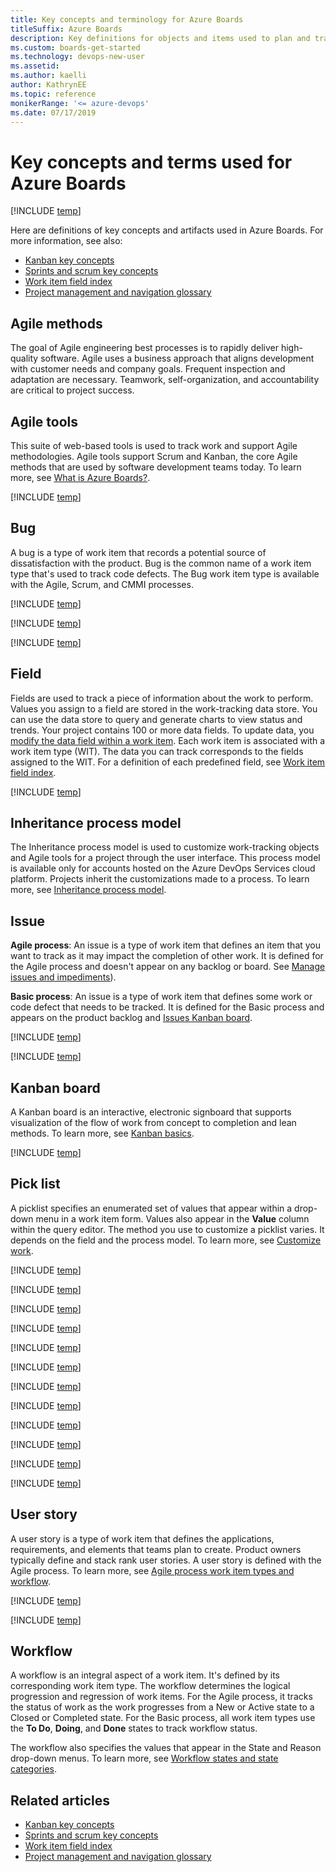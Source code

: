 ```yaml
---
title: Key concepts and terminology for Azure Boards
titleSuffix: Azure Boards
description: Key definitions for objects and items used to plan and track work by using Azure Boards
ms.custom: boards-get-started
ms.technology: devops-new-user 
ms.assetid: 
ms.author: kaelli
author: KathrynEE
ms.topic: reference
monikerRange: '<= azure-devops'
ms.date: 07/17/2019
---
```


# Key concepts and terms used for Azure Boards 

[!INCLUDE [temp](../includes/version-vsts-tfs-all-versions.md)]

Here are definitions of key concepts and artifacts used in Azure Boards. For more information, see also: 
- [Kanban key concepts](../boards/kanban-key-concepts.md)
- [Sprints and scrum key concepts](../sprints/scrum-key-concepts.md)
- [Work item field index](../work-items/guidance/work-item-field.md)
- [Project management and navigation glossary](../../project/navigation/glossary.md)

## Agile methods

The goal of Agile engineering best processes is to rapidly deliver high-quality software. Agile uses a business approach that aligns development with customer needs and company goals. Frequent inspection and adaptation are necessary. Teamwork, self-organization, and accountability are critical to project success.  

## Agile tools

This suite of web-based tools is used to track work and support Agile methodologies. Agile tools support Scrum and Kanban, the core Agile methods that are used by software development teams today. To learn more, see [What is Azure Boards?](what-is-azure-boards.md).

[!INCLUDE [temp](../../includes/glossary-terms/area-paths.md)] 

## Bug 

A bug is a type of work item that records a potential source of dissatisfaction with the product. Bug is the common name of a work item type that's used to track code defects. The Bug work item type is available with the Agile, Scrum, and CMMI processes.

[!INCLUDE [temp](../../includes/glossary-terms/collections.md)] 

[!INCLUDE [temp](../../includes/glossary-terms/dashboards.md)] 

[!INCLUDE [temp](../../includes/glossary-terms/favorites.md)] 

## Field 

Fields are used to track a piece of information about the work to perform. Values you assign to a field are stored in the work-tracking data store. You can use the data store to query and generate charts to view status and trends. Your project contains 100 or more data fields. To update data, you [modify the data field within a work item](plan-track-work.md). Each work item is associated with a work item type (WIT). The data you can track corresponds to the fields assigned to the WIT. For a definition of each predefined field, see [Work item field index](../work-items/guidance/work-item-field.md). 

[!INCLUDE [temp](../../includes/glossary-terms/follow.md)] 

## Inheritance process model 

The Inheritance process model is used to customize work-tracking objects and Agile tools for a project through the user interface. This process model is available only for accounts hosted on the Azure DevOps Services cloud platform. Projects inherit the customizations made to a process. To learn more, see [Inheritance process model](../../organizations/settings/work/inheritance-process-model.md).

## Issue 

**Agile process**: An issue is a type of work item that defines an item that you want to track as it may impact the completion of other work. It is defined for the Agile process and doesn't appear on any backlog or board. See [Manage issues and impediments](../backlogs/manage-issues-impediments.md)). 

**Basic process**: An issue is a type of work item that defines some work or code defect that needs to be tracked. It is defined for the Basic process and appears on the product backlog and [Issues Kanban board](plan-track-work.md). 

[!INCLUDE [temp](../includes/basic-process-note.md)] 

[!INCLUDE [temp](../../includes/glossary-terms/iterations.md)] 

## Kanban board 

A Kanban board is an interactive, electronic signboard that supports visualization of the flow of work from concept to completion and lean methods. To learn more, see [Kanban basics](../boards/kanban-quickstart.md).

 
[!INCLUDE [temp](../../includes/glossary-terms/links-and-link-types.md)] 

## Pick list

A picklist specifies an enumerated set of values that appear within a drop-down menu in a work item form. Values also appear in the **Value** column within the query editor. The method you use to customize a picklist varies. It depends on the field and the process model. To learn more, see [Customize work](../../reference/customize-work.md). 

[!INCLUDE [temp](../../includes/glossary-terms/plans.md)] 

[!INCLUDE [temp](../../includes/glossary-terms/portfolio-backlog.md)] 

[!INCLUDE [temp](../../includes/glossary-terms/process.md)]  

[!INCLUDE [temp](../../includes/glossary-terms/product-backlog.md)] 

[!INCLUDE [temp](../../includes/glossary-terms/projects.md)] 

[!INCLUDE [temp](../../includes/glossary-terms/queries.md)]  

[!INCLUDE [temp](../../includes/glossary-terms/remote-linking.md)] 

[!INCLUDE [temp](../../includes/glossary-terms/rollup.md)] 

[!INCLUDE [temp](../../includes/glossary-terms/sprints.md)] 

[!INCLUDE [temp](../../includes/glossary-terms/sprint-backlogs.md)]  

[!INCLUDE [temp](../../includes/glossary-terms/taskboard.md)] 

[!INCLUDE [temp](../../includes/glossary-terms/teams.md)] 

## User story

A user story is a type of work item that defines the applications, requirements, and elements that teams plan to create. Product owners typically define and stack rank user stories. A user story is defined with the Agile process. To learn more, see [Agile process work item types and workflow](../work-items/guidance/agile-process-workflow.md). 

[!INCLUDE [temp](../../includes/glossary-terms/widgets.md)] 

[!INCLUDE [temp](../../includes/glossary-terms/work-item-types.md)] 

## Workflow 

A workflow is an integral aspect of a work item. It's defined by its corresponding work item type. The workflow determines the logical progression and regression of work items. For the Agile process, it tracks the status of work as the work progresses from a New or Active state to a Closed or Completed state. For the Basic process, all work item types use the **To Do**, **Doing**, and **Done** states to track workflow status. 

 The workflow also specifies the values that appear in the State and Reason drop-down menus. To learn more, see [Workflow states and state categories](../work-items/workflow-and-state-categories.md).  


## Related articles  

- [Kanban key concepts](../boards/kanban-key-concepts.md)
- [Sprints and scrum key concepts](../sprints/scrum-key-concepts.md)
- [Work item field index](../work-items/guidance/work-item-field.md)
- [Project management and navigation glossary](../../project/navigation/glossary.md)  

